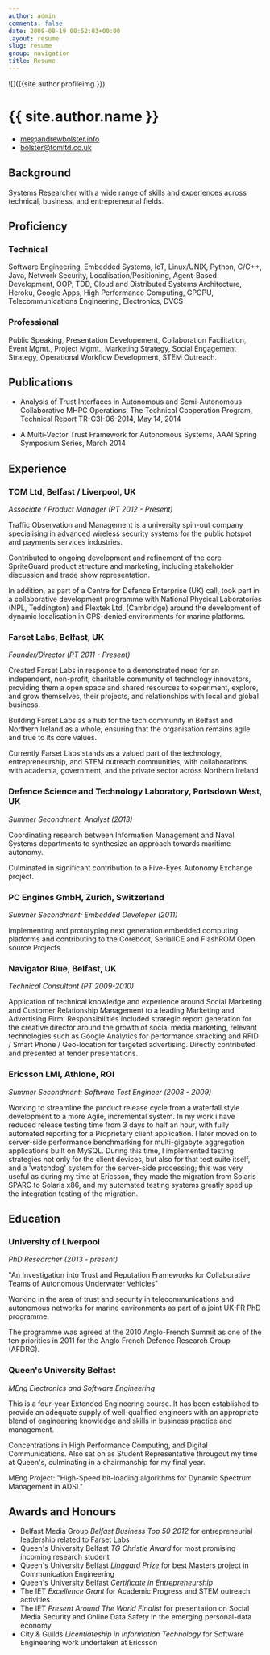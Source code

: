 ```yaml
---
author: admin
comments: false
date: 2008-08-19 00:52:03+00:00
layout: resume
slug: resume
group: navigation
title: Resume
---
```

![]({{site.author.profileimg }})

# {{ site.author.name }}

 * [me@andrewbolster.info](mailto:me@andrewbolster.info)
 * [bolster@tomltd.co.uk](mailto:bolster@tomltd.co.uk)

## Background

Systems Researcher with a wide range of skills and experiences across technical, business, and entrepreneurial fields. 

## Proficiency

### Technical

Software Engineering, Embedded Systems, IoT, Linux/UNIX, Python, C/C++, Java, Network Security, Localisation/Positioning, Agent-Based Development, OOP, TDD, Cloud and Distributed Systems Architecture, Heroku, Google Apps, High Performance Computing, GPGPU, Telecommunications Engineering, Electronics, DVCS

### Professional

Public Speaking, Presentation Developement, Collaboration Facilitation, Event Mgmt., Project Mgmt., Marketing Strategy, Social Engagement Strategy, Operational Workflow Development, STEM Outreach.

## Publications
* Analysis of Trust Interfaces in Autonomous and Semi-Autonomous Collaborative MHPC Operations, The Technical Cooperation Program, Technical Report TR-C3I-06-2014, May 14, 2014

* A Multi-Vector Trust Framework for Autonomous Systems, AAAI Spring Symposium Series, March 2014

## Experience

### TOM Ltd, Belfast / Liverpool, UK

_Associate / Product Manager (PT 2012 - Present)_

Traffic Observation and Management is a university spin-out company specialising in advanced wireless security systems for the public hotspot and payments services industries.

Contributed to ongoing development and refinement of the core SpriteGuard product structure and marketing, including stakeholder discussion and trade show representation.

In addition, as part of a Centre for Defence Enterprise (UK) call, took part in a collaborative development programme with National Physical Laboratories (NPL, Teddington) and Plextek Ltd, (Cambridge) around the development of dynamic localisation in GPS-denied environments for marine platforms.

### Farset Labs, Belfast, UK

_Founder/Director (PT 2011 - Present)_

Created Farset Labs in response to a demonstrated need for an independent, non-profit, charitable community of technology innovators, providing them a open space and shared resources to experiment, explore, and grow themselves, their projects, and relationships with local and global business. 

Building Farset Labs as a hub for the tech community in Belfast and Northern Ireland as a whole, ensuring that the organisation remains agile and true to its core values.

Currently Farset Labs stands as a valued part of the technology, entrepreneurship, and STEM outreach communities, with collaborations with academia, government, and the private sector across Northern Ireland

### Defence Science and Technology Laboratory, Portsdown West, UK

_Summer Secondment: Analyst (2013)_ 

Coordinating research between Information Management and Naval Systems departments to synthesize an approach towards maritime autonomy.

Culminated in significant contribution to a Five-Eyes Autonomy Exchange project.

### PC Engines GmbH, Zurich, Switzerland

_Summer Secondment: Embedded Developer (2011)_

Implementing and prototyping next generation embedded computing platforms and contributing to the Coreboot, SerialICE and FlashROM Open source Projects.

### Navigator Blue, Belfast, UK

_Technical Consultant (PT 2009-2010)_

Application of technical knowledge and experience around Social Marketing and Customer Relationship Management to a leading Marketing and Advertising Firm. Responsibilities included strategic report generation for the creative director around the growth of social media marketing, relevant technologies such as Google Analytics for performance stracking and RFID / Smart Phone / Geo-location for targeted advertising. Directly contributed and presented at tender presentations.

### Ericsson LMI, Athlone, ROI

_Summer Secondment: Software Test Engineer (2008 - 2009)_

Working to streamline the product release cycle from a waterfall style development to a more Agile, incremental system. In my work i have reduced release testing time from 3 days to half an hour, with fully automated reporting for a Proprietary client application. I later moved on to server-side performance benchmarking for multi-gigabyte aggregation applications built on MySQL. During this time, I implemented testing strategies not only for the client devices, but also for that test suite itself, and a 'watchdog' system for the server-side processing; this was very useful as during my time at Ericsson, they made the migration from Solaris SPARC to Solaris x86, and my automated testing systems greatly sped up the integration testing of the migration.

## Education

### University of Liverpool

_PhD Researcher (2013 - present)_

"An Investigation into Trust and Reputation Frameworks for Collaborative Teams of Autonomous Underwater Vehicles"

Working in the area of trust and security in telecommunications and autonomous networks for marine environments as part of a joint UK-FR PhD programme.

The programme was agreed at the 2010 Anglo-French Summit as one of the ten priorities in 2011 for the Anglo French Defence Research Group (AFDRG).

### Queen's University Belfast
_MEng Electronics and Software Engineering_

This is a four-year Extended Engineering course. It has been established to provide an adequate supply of well-qualified engineers with an appropriate blend of engineering knowledge and skills in business practice and management.

Concentrations in High Performance Computing, and Digital Communications. Also sat on as Student Representative througout my time at Queen's, culminating in a chairmanship for my final year.

MEng Project: "High-Speed bit-loading algorithms for Dynamic Spectrum Management in ADSL"


## Awards and Honours

* Belfast Media Group *Belfast Business Top 50 2012* for entrepreneurial leadership related to Farset Labs
* Queen's University Belfast *TG Christie Award* for most promising incoming research student
* Queen's University Belfast *Linggard Prize* for best Masters project in Communication Engineering
* Queen's University Belfast *Certificate in Entrepreneurship*
* The IET *Excellence Grant* for Academic Progress and STEM outreach activities
* The IET *Present Around The World Finalist* for presentation on Social Media Security and Online Data Safety in the emerging personal-data economy
* City & Guilds *Licentiateship in Information Technology* for Software Engineering work undertaken at Ericsson



